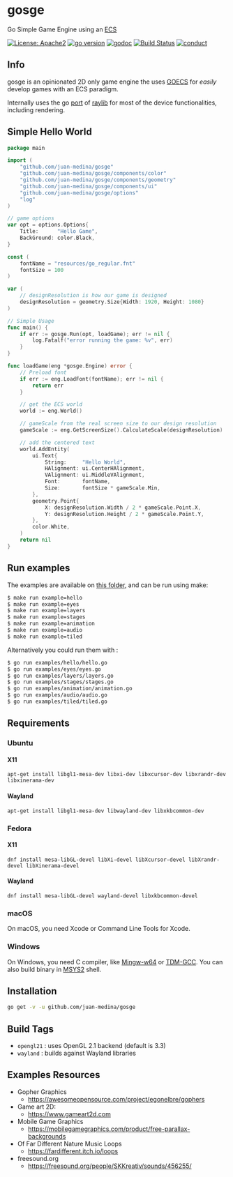 # gosge
Go Simple Game Engine using an [ECS](https://github.com/juan-medina/goecs)

[![License: Apache2](https://img.shields.io/badge/license-Apache%202-blue.svg)](/LICENSE)
[![go version](https://img.shields.io/github/v/tag/juan-medina/gosge?label=version)](https://pkg.go.dev/mod/github.com/juan-medina/gosge?tab=versions)
[![godoc](https://godoc.org/github.com/juan-medina/gosge?status.svg)](https://pkg.go.dev/github.com/juan-medina/gosge?tab=doc)
[![Build Status](https://travis-ci.com/juan-medina/gosge.svg?branch=main)](https://travis-ci.com/juan-medina/gosge)
[![conduct](https://img.shields.io/badge/code%20of%20conduct-contributor%20covenant%202.0-purple.svg?style=flat-square)](https://www.contributor-covenant.org/version/2/0/code_of_conduct/)

## Info

gosge is an opinionated 2D only game engine the uses [GOECS](https://github.com/juan-medina/goecs) for _easily_ develop games
with an ECS paradigm.

Internally uses the go [port](https://github.com/gen2brain/raylib-go) of [raylib](https://www.raylib.com/) for most of the device functionalities, including rendering.

## Simple Hello World

```go
package main

import (
	"github.com/juan-medina/gosge"
	"github.com/juan-medina/gosge/components/color"
	"github.com/juan-medina/gosge/components/geometry"
	"github.com/juan-medina/gosge/components/ui"
	"github.com/juan-medina/gosge/options"
	"log"
)

// game options
var opt = options.Options{
	Title:      "Hello Game",
	BackGround: color.Black,
}

const (
	fontName = "resources/go_regular.fnt"
	fontSize = 100
)

var (
	// designResolution is how our game is designed
	designResolution = geometry.Size{Width: 1920, Height: 1080}
)

// Simple Usage
func main() {
	if err := gosge.Run(opt, loadGame); err != nil {
		log.Fatalf("error running the game: %v", err)
	}
}

func loadGame(eng *gosge.Engine) error {
	// Preload font
	if err := eng.LoadFont(fontName); err != nil {
		return err
	}

	// get the ECS world
	world := eng.World()

	// gameScale from the real screen size to our design resolution
	gameScale := eng.GetScreenSize().CalculateScale(designResolution)

	// add the centered text
	world.AddEntity(
		ui.Text{
			String:     "Hello World",
			HAlignment: ui.CenterHAlignment,
			VAlignment: ui.MiddleVAlignment,
			Font:       fontName,
			Size:       fontSize * gameScale.Min,
		},
		geometry.Point{
			X: designResolution.Width / 2 * gameScale.Point.X,
			Y: designResolution.Height / 2 * gameScale.Point.Y,
		},
		color.White,
	)
	return nil
}
```

## Run examples

The examples are available on [this folder](/examples), and can be run using make:

```bash
$ make run example=hello
$ make run example=eyes
$ make run example=layers
$ make run example=stages
$ make run example=animation
$ make run example=audio
$ make run example=tiled
```

Alternatively you could run them with :

```bash
$ go run examples/hello/hello.go
$ go run examples/eyes/eyes.go
$ go run examples/layers/layers.go
$ go run examples/stages/stages.go
$ go run examples/animation/animation.go
$ go run examples/audio/audio.go
$ go run examples/tiled/tiled.go
```

## Requirements

### Ubuntu

#### X11

    apt-get install libgl1-mesa-dev libxi-dev libxcursor-dev libxrandr-dev libxinerama-dev

#### Wayland

    apt-get install libgl1-mesa-dev libwayland-dev libxkbcommon-dev

### Fedora

#### X11

    dnf install mesa-libGL-devel libXi-devel libXcursor-devel libXrandr-devel libXinerama-devel

#### Wayland

    dnf install mesa-libGL-devel wayland-devel libxkbcommon-devel

### macOS

On macOS, you need Xcode or Command Line Tools for Xcode.

### Windows

On Windows, you need C compiler, like [Mingw-w64](https://mingw-w64.org) or [TDM-GCC](http://tdm-gcc.tdragon.net/).
You can also build binary in [MSYS2](https://msys2.github.io/) shell.

## Installation

```bash
go get -v -u github.com/juan-medina/gosge
```

## Build Tags

- `opengl21` : uses OpenGL 2.1 backend (default is 3.3)
- `wayland` : builds against Wayland libraries

## Examples Resources
- Gopher Graphics
    - https://awesomeopensource.com/project/egonelbre/gophers
- Game art 2D:
    - https://www.gameart2d.com
-  Mobile Game Graphics
    - https://mobilegamegraphics.com/product/free-parallax-backgrounds
- Of Far Different Nature Music Loops
    - https://fardifferent.itch.io/loops
- freesound.org
    - https://freesound.org/people/SKKreativ/sounds/456255/
